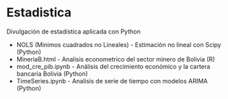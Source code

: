 # Estadistica
Divulgación de estadística aplicada con Python 

* NOLS (Minimos cuadrados no Lineales) - Estimaciòn no lineal con Scipy (Python)
* MineriaB.html - Analisis econometrico del sector minero de Bolivia (R)
* mod_cre_pib.ipynb - Análisis del crecimiento económico y la cartera bancaria Bolivia (Python)
* TimeSeries.ipynb - Analisis de serie de tiempo con modelos ARIMA (Python)
